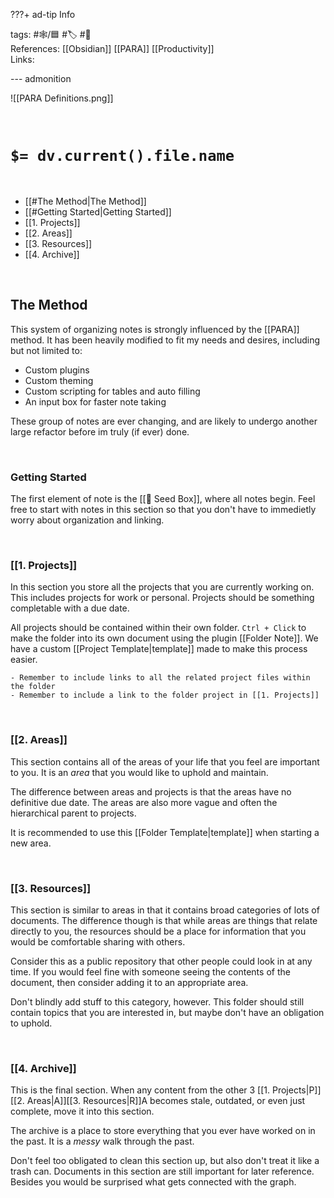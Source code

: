 ???+ ad-tip Info

tags: #🕸️/🟦 #🏷️ #📜️   
References: [[Obsidian]] [[PARA]] [[Productivity]]  
Links: 

--- admonition

![[PARA Definitions.png]]

<br>

# `$= dv.current().file.name`

<br>

- [[#The Method|The Method]]
- [[#Getting Started|Getting Started]]
- [[1. Projects]]
- [[2. Areas]]
- [[3. Resources]]
- [[4. Archive]]


<br>

## The Method

This system of organizing notes is strongly influenced by the [[PARA]] method. It has been heavily modified to fit my needs and desires, including but not limited to:

- Custom plugins
- Custom theming
- Custom scripting for tables and auto filling
- An input box for faster note taking

These group of notes are ever changing, and are likely to undergo another large refactor before im truly (if ever) done.

<br>

### Getting Started

The first element of note is the [[🌱 Seed Box]], where all notes begin. Feel free to start with notes in this section so that you don't have to immedietly worry about organization and linking.

<br>

### [[1. Projects]]  
In this section you store all the projects that you are currently working on. This includes projects for work or personal. Projects should be something completable with a due date.

All projects should be contained within their own folder. `Ctrl + Click` to make the folder into its own document using the plugin [[Folder Note]]. We have a custom [[Project Template|template]] made to make this process easier. 

```ad-tip
- Remember to include links to all the related project files within the folder 
- Remember to include a link to the folder project in [[1. Projects]]
```


<br>

### [[2. Areas]]  
This section contains all of the areas of your life that you feel are important to you. It is an _area_ that you would like to uphold and maintain. 

The difference between areas and projects is that the areas have no definitive due date. The areas are also more vague and often the hierarchical parent to projects. 

It is recommended to use this [[Folder Template|template]] when starting a new area.

<br>

### [[3. Resources]]
This section is similar to areas in that it contains broad categories of lots of documents. The difference though is that while areas are things that relate directly to you, the resources should be a place for information that you would be comfortable sharing with others. 

Consider this as a public repository that other people could look in at any time. If you would feel fine with someone seeing the contents of the document, then consider adding it to an appropriate area.

Don't blindly add stuff to this category, however. This folder should still contain topics that you are interested in, but maybe don't have an obligation to uphold.

<br>

### [[4. Archive]]
This is the final section. When any content from the other 3 [[1. Projects|P]][[2. Areas|A]][[3. Resources|R]]A becomes stale, outdated, or even just complete, move it into this section.

The archive is a place to store everything that you ever have worked on in the past. It is a *messy* walk through the past. 

Don't feel too obligated to clean this section up, but also don't treat it like a trash can. Documents in this section are still important for later reference. Besides you would be surprised what gets connected with the graph.
